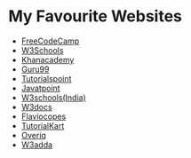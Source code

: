 # My Favourite Websites


<ul>
        <li><a href="https://www.freecodecamp.org">FreeCodeCamp</a></li>
        <li><a href="https://www.w3schools.com/">W3Schools</a></li>
        <li><a href="https://www.khanacademy.org/">Khanacademy</a></li>
        <li><a href="https://www.guru99.com/">Guru99</a></li>
        <li><a href="https://www.tutorialspoint.com/index.htm">Tutorialspoint</a></li>
        <li><a href="https://www.javatpoint.com/">Javatpoint</a></li>
        <li><a href="https://www.w3schools.in/">W3schools(India)</a></li>
        <li><a href="https://www.w3docs.com/">W3docs</a></li>
        <li><a href="https://flaviocopes.com/">Flaviocopes</a></li>
        <li><a href="https://www.tutorialkart.com/">TutorialKart</a></li>
        <li><a href="https://overiq.com/">Overiq</a></li>
        <li><a href="https://www.w3adda.com/">W3adda</a></li>
</ul>
